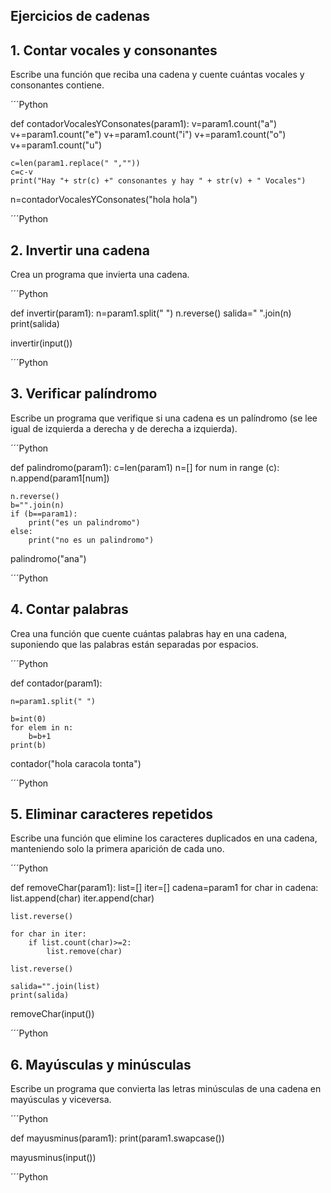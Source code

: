 ##  Ejercicios de cadenas
## 1. Contar vocales y consonantes
Escribe una función que reciba una cadena y cuente cuántas vocales y consonantes contiene.

´´´Python 

def contadorVocalesYConsonates(param1):
    v=param1.count("a")
    v+=param1.count("e")
    v+=param1.count("i")
    v+=param1.count("o")
    v+=param1.count("u")
    
    c=len(param1.replace(" ",""))
    c=c-v
    print("Hay "+ str(c) +" consonantes y hay " + str(v) + " Vocales") 
n=contadorVocalesYConsonates("hola hola")

´´´Python 

## 2. Invertir una cadena
Crea un programa que invierta una cadena.

´´´Python 

def invertir(param1):
    n=param1.split(" ")
    n.reverse()
    salida=" ".join(n)
    print(salida)

invertir(input())

´´´Python 

## 3. Verificar palíndromo
Escribe un programa que verifique si una cadena es un palíndromo (se lee igual de izquierda a derecha y de derecha a izquierda).

´´´Python 

def palindromo(param1):
    c=len(param1)
    n=[]
    for num in range (c):
        n.append(param1[num])
    
    n.reverse()
    b="".join(n)
    if (b==param1):
        print("es un palindromo")
    else:
        print("no es un palindromo")

palindromo("ana")

´´´Python 

## 4. Contar palabras
Crea una función que cuente cuántas palabras hay en una cadena, suponiendo que las palabras están separadas por espacios.

´´´Python 

def contador(param1):
    
    n=param1.split(" ")
    
    b=int(0)
    for elem in n:
        b=b+1
    print(b)

contador("hola caracola tonta")

´´´Python 

## 5. Eliminar caracteres repetidos
Escribe una función que elimine los caracteres duplicados en una cadena, manteniendo solo la primera aparición de cada uno.

´´´Python 

def removeChar(param1):
    list=[]
    iter=[]
    cadena=param1
    for char in cadena:
        list.append(char)
        iter.append(char)

    list.reverse()

    for char in iter: 
        if list.count(char)>=2:
            list.remove(char)
        
    list.reverse()

    salida="".join(list)
    print(salida)

removeChar(input())


´´´Python 

## 6. Mayúsculas y minúsculas
Escribe un programa que convierta las letras minúsculas de una cadena en mayúsculas y viceversa.

´´´Python 

def mayusminus(param1):
    print(param1.swapcase())

mayusminus(input())

´´´Python 